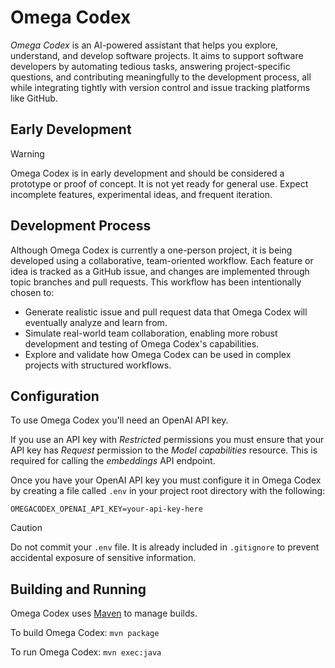 # Omega Codex

*Omega Codex* is an AI-powered assistant that helps you explore, understand, and develop software projects.
It aims to support software developers by
automating tedious tasks,
answering project-specific questions, and
contributing meaningfully to the development process,
all while integrating tightly with version control and issue tracking platforms like GitHub.

## Early Development

> [!WARNING]
> Omega Codex is in early development and should be considered a prototype or proof of concept.
> It is not yet ready for general use.
> Expect incomplete features, experimental ideas, and frequent iteration.

## Development Process

Although Omega Codex is currently a one-person project,
it is being developed using a collaborative, team-oriented workflow.
Each feature or idea is tracked as a GitHub issue,
and changes are implemented through topic branches and pull requests.
This workflow has been intentionally chosen to:

- Generate realistic issue and pull request data that Omega Codex will eventually analyze and learn from.
- Simulate real-world team collaboration, enabling more robust development and testing of Omega Codex's capabilities.
- Explore and validate how Omega Codex can be used in complex projects with structured workflows.

## Configuration

To use Omega Codex you'll need an OpenAI API key.

If you use an API key with *Restricted* permissions
you must ensure that your API key has *Request* permission to the *Model capabilities* resource.
This is required for calling the *embeddings* API endpoint.

Once you have your OpenAI API key you must configure it in Omega Codex
by creating a file called `.env` in your project root directory with the following:

```env
OMEGACODEX_OPENAI_API_KEY=your-api-key-here
```

> [!CAUTION]
> Do not commit your `.env` file.
> It is already included in `.gitignore` to prevent accidental exposure of sensitive information.

## Building and Running

Omega Codex uses [Maven](https://maven.apache.org/) to manage builds.

To build Omega Codex: `mvn package`

To run Omega Codex: `mvn exec:java`
